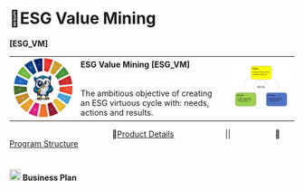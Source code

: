 # 🚧ESG Value Mining
<b>[ESG_VM]</b>
<table>
  <tr>
    <td><img src="https://github.com/Avalcorp/ESG_VM/blob/gh-pages/Docs/Img/OWL_0.jpg" alt="ESG" width="300"/></td>
    <td>
      <b>ESG Value Mining [ESG_VM]</b><br><br><br>
      The ambitious objective of creating an ESG virtuous cycle with: needs, actions and results.
    </td>
    <td><img src="Virtuous%20Cycle.png" alt="Virtuous Cycle" width="300"/></td>
  </tr>
</table>

&nbsp;&nbsp;&nbsp;&nbsp;&nbsp;&nbsp;&nbsp;&nbsp;&nbsp;&nbsp;&nbsp;&nbsp;&nbsp;&nbsp;&nbsp;&nbsp;&nbsp;&nbsp;&nbsp;&nbsp;&nbsp;&nbsp;&nbsp;&nbsp;&nbsp;&nbsp;&nbsp;&nbsp;&nbsp;&nbsp;&nbsp;&nbsp;&nbsp;&nbsp;&nbsp;&nbsp;&nbsp;&nbsp;&nbsp;&nbsp;&nbsp;&nbsp;&nbsp;&nbsp;&nbsp;&nbsp;🏁[Product Details](https://moriblo.github.io/ESG_VM_Product/)&nbsp;&nbsp;&nbsp;&nbsp;&nbsp;&nbsp;&nbsp;&nbsp;&nbsp;&nbsp;&nbsp;&nbsp;&nbsp;&nbsp;&nbsp;&nbsp;&nbsp;&nbsp;&nbsp;&nbsp;&nbsp;&nbsp;
||&nbsp;&nbsp;&nbsp;&nbsp;&nbsp;&nbsp;&nbsp;&nbsp;&nbsp;&nbsp;&nbsp;&nbsp;&nbsp;&nbsp;&nbsp;&nbsp;&nbsp;&nbsp;&nbsp;&nbsp;🌳[Program Structure](https://moriblo.github.io/ESG_VM_Program/)<br><br>

#### <a href="https://sway.office.com/s/Tb0rP36gTLqZ9spH/embed"><img src="https://github.githubassets.com/images/icons/emoji/unicode/1f519.png" width="20" height="20"></a> Business Plan
